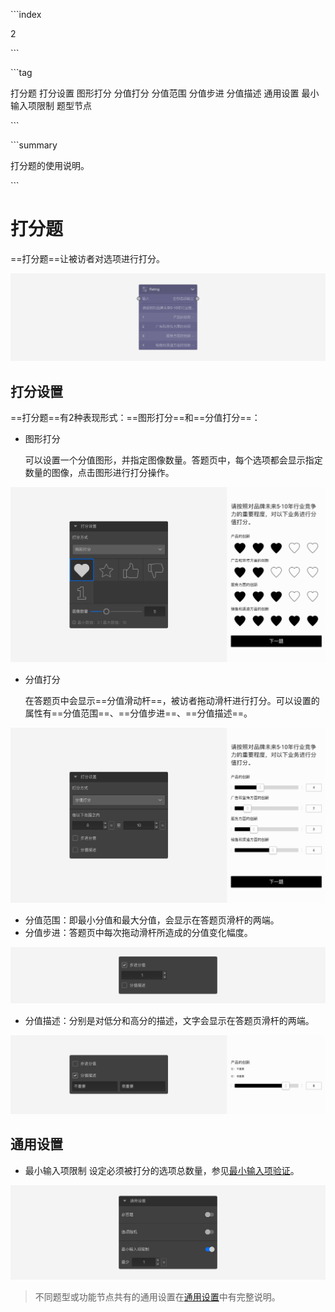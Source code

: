 \```index

2

\```

\```tag

打分题 打分设置 图形打分 分值打分 分值范围 分值步进 分值描述 通用设置 最小输入项限制 题型节点

\```

\```summary

打分题的使用说明。

\```

# 打分题

==打分题==让被访者对选项进行打分。

<img src='../assets/questionnaireNodes/02rating/node.png'>

## 打分设置

==打分题==有2种表现形式：==图形打分==和==分值打分==：

+ 图形打分
  
  可以设置一个分值图形，并指定图像数量。答题页中，每个选项都会显示指定数量的图像，点击图形进行打分操作。

<img src='../assets/questionnaireNodes/02rating/section.png'>

+ 分值打分

  在答题页中会显示==分值滑动杆==，被访者拖动滑杆进行打分。可以设置的属性有==分值范围==、==分值步进==、==分值描述==。

<img src='../assets/questionnaireNodes/02rating/slider-section.png'>

  + 分值范围：即最小分值和最大分值，会显示在答题页滑杆的两端。
  + 分值步进：答题页中每次拖动滑杆所造成的分值变化幅度。
  
<img src='../assets/questionnaireNodes/02rating/slider-step.png'>

  + 分值描述：分别是对低分和高分的描述，文字会显示在答题页滑杆的两端。

<img src='../assets/questionnaireNodes/02rating/slider-label.png'>

## 通用设置

+ 最小输入项限制
设定必须被打分的选项总数量，参见[最小输入项验证](../../11nodeSettings/05questionGeneralSetting/03inputLimits.md)。

<img src='../assets/questionnaireNodes/02rating/common.png'>

> 不同题型或功能节点共有的通用设置在[通用设置](../../11nodeSettings/concept.md)中有完整说明。

